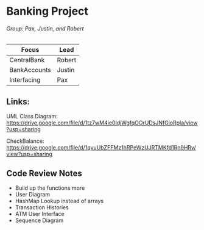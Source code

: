 # Banking Project
###### Group: Pax, Justin, and Robert

Focus | Lead 
---|---
CentralBank | Robert
BankAccounts | Justin
Interfacing| Pax


Links:
-
UML Class Diagram: https://drive.google.com/file/d/1tz7wM4ie0IdjWgfqOOrUDsJNfGioRpla/view?usp=sharing

CheckBalance: https://drive.google.com/file/d/1qvuUbZFFMz1hRPeWzUJRTMKfd1Rn9HRv/view?usp=sharing

Code Review Notes
-
- Build up the functions more
- User Diagram
- HashMap Lookup instead of arrays
- Transaction Histories
- ATM User Interface
- Sequence Diagram